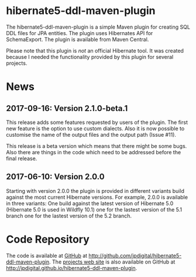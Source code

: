 hibernate5-ddl-maven-plugin
===========================

The hibernate5-ddl-maven-plugin is a simple Maven plugin for creating SQL DDL
files for JPA entities. The plugin uses Hibernates API for SchemaExport. The 
plugin is available from Maven Central.

Please note that this plugin is *not* an official Hibernate tool. It was created 
because I needed the functionality provided by this plugin for several projects.

# News

## 2017-09-16: Version 2.1.0-beta.1

This release adds some features requested by users of the plugin. The first
new feature is the option to use custom dialects. Also it is now possible
to customise the name of the output files and the output path (Issue #11).

This release is a beta version which means that there might be some bugs. Also
there are things in the code which need to be addressed before the final release.

## 2017-06-10: Version 2.0.0

Starting with version 2.0.0 the plugin is provided in different variants build
against the most current Hibernate versions. For example, 2.0.0 is available
in three variants: One build against the latest version of Hibernate 5.0 
(Hibernate 5.0 is used in Wildfly 10.1) one for the lastest version of the 5.1 branch
one for the lastest version of the 5.2 branch.

# Code Repository

The code is available at 
[GitHub](http://github.com/jpdigital/hibernate5-ddl-maven-plugin) at 
<http://github.com/jpdigital/hibernate5-ddl-maven-plugin>. The 
[projects web site](http://jpdigital.github.com/hibernate5-maven-plugin) is also 
available on GitHub at <http://jpdigital.github.io/hibernate5-ddl-maven-plugin>.





